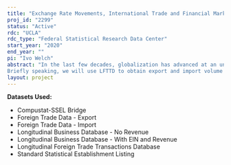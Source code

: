 ```yaml
---
title: "Exchange Rate Movements, International Trade and Financial Market Reaction"
proj_id: "2299"
status: "Active"
rdc: "UCLA"
rdc_type: "Federal Statistical Research Data Center"
start_year: "2020"
end_year: ""
pi: "Ivo Welch"
abstract: "In the last few decades, globalization has advanced at an unprecedented pace and scope, and international trade has experienced tremendous growth. At the same time, nominal and real exchange rate volatilities are large. The sensitivity of international trade to US dollar currency changes and whether the financial market understands the sensitivity are important and still-unresolved questions. In this project, we use the Longitudinal Foreign Trade Transactions Database (LFTTD) --which contains detailed transaction-level data for all importing/exporting US firms--to assess, 1.  heterogeneity in trade prices, volumes, and revenues of US exporters and importers in response to exchange rate movements and 2. whether financial markets understand this sensitivity. 
Briefly speaking, we will use LFTTD to obtain export and import volume and unit value information for each transaction. We use import/export dates in the LFTTD to match transactions to exchange rate movements from the IMF Exchange Rates data, using a weighted average of the exchange rates firms experience. To recover firm-level characteristics, we link transactions to US firms in the Longitudinal Business Database (LDB) and via the Standard Statistical Establishment List/Business Register (SSEL) and the COMPUSTAT-SSEL Bridge (CSB) to the CRSP/COMPUSTAT merged database. We use data from the Penn World tables and IMF's International Financial Statistics to account for macroeconomic characteristics of US firms' foreign trading partners.  "
layout: project
---
```


**Datasets Used:**

  - Compustat-SSEL Bridge 
  - Foreign Trade Data - Export 
  - Foreign Trade Data - Import 
  - Longitudinal Business Database - No Revenue 
  - Longitudinal Business Database - With EIN and Revenue 
  - Longitudinal Foreign Trade Transactions Database 
  - Standard Statistical Establishment Listing 

